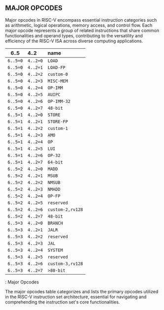 ## MAJOR OPCODES

Major opcodes in RISC-V encompass essential instruction categories such as arithmetic, logical operations, memory access, and control flow. Each major opcode represents a group of related instructions that share common functionalities and operand types, contributing to the versatility and efficiency of the RISC-V ISA across diverse computing applications.

| 6..5     | 4..2     | name             |
|----------|:---------|:-----------------|
| `6..5=0` | `4..2=0` | `LOAD`           |
| `6..5=0` | `4..2=1` | `LOAD-FP`        |
| `6..5=0` | `4..2=2` | `custom-0`       |
| `6..5=0` | `4..2=3` | `MISC-MEM`       |
| `6..5=0` | `4..2=4` | `OP-IMM`         |
| `6..5=0` | `4..2=5` | `AUIPC`          |
| `6..5=0` | `4..2=6` | `OP-IMM-32`      |
| `6..5=0` | `4..2=7` | `48-bit`         |
| `6..5=1` | `4..2=0` | `STORE`          |
| `6..5=1` | `4..2=1` | `STORE-FP`       |
| `6..5=1` | `4..2=2` | `custom-1`       |
| `6..5=1` | `4..2=3` | `AMO`            |
| `6..5=1` | `4..2=4` | `OP`             |
| `6..5=1` | `4..2=5` | `LUI`            |
| `6..5=1` | `4..2=6` | `OP-32`          |
| `6..5=1` | `4..2=7` | `64-bit`         |
| `6..5=2` | `4..2=0` | `MADD`           |
| `6..5=2` | `4..2=1` | `MSUB`           |
| `6..5=2` | `4..2=2` | `NMSUB`          |
| `6..5=2` | `4..2=3` | `NMADD`          |
| `6..5=2` | `4..2=4` | `OP-FP`          |
| `6..5=2` | `4..2=5` | `reserved`       |
| `6..5=2` | `4..2=6` | `custom-2,rv128` |
| `6..5=2` | `4..2=7` | `48-bit`         |
| `6..5=3` | `4..2=0` | `BRANCH`         |
| `6..5=3` | `4..2=1` | `JALR`           |
| `6..5=3` | `4..2=2` | `reserved`       |
| `6..5=3` | `4..2=3` | `JAL`            |
| `6..5=3` | `4..2=4` | `SYSTEM`         |
| `6..5=3` | `4..2=5` | `reserved`       |
| `6..5=3` | `4..2=6` | `custom-3,rv128` |
| `6..5=3` | `4..2=7` | `>80-bit`        |
: Major Opcodes

 The major opcodes table categorizes and lists the primary opcodes utilized in the RISC-V instruction set architecture, essential for navigating and comprehending the instruction set's core functionalities.
